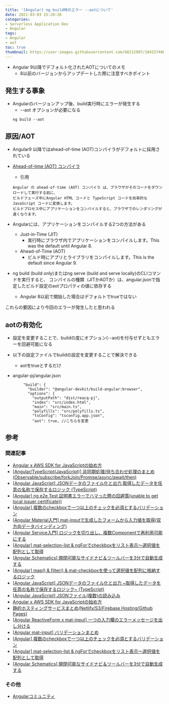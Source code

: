 ```yaml
---
title: '[Angular] ng build時のエラー --aotについて'
date: 2021-03-03 15:20:28
categories:
- Serverless Application Dev
- Angular
tags: 
- Angular
- aot
toc: true
thumbnail: https://user-images.githubusercontent.com/68212997/104157486-8d40e000-542e-11eb-9c5d-786957fff2b4.png
---
```


- Angular 9以降でデフォルト化されたAOTについてのメモ
    - 8以前のバージョンからアップデートした際に注意すべきポイント

<!--toc-->

## 発生する事象
- Angularのバージョンアップ後、build実行時にエラーが発生する
    - --aot オプションが必要になる
    ```
    ng build --aot
    ```

## 原因/AOT
- Angular9 以降ではahead-of-time (AOT)コンパイラがデフォルトに採用されている

- [Ahead-of-time (AOT) コンパイラ](https://angular.jp/guide/aot-compiler)
    - 引用
    ```
    Angular の ahead-of-time (AOT) コンパイラ は、ブラウザがそのコードをダウンロードして実行する前に、
    ビルドフェーズ中にAngular HTML コードと TypeScript コードを効率的な JavaScript コードに変換します。
    ビルドプロセス中にアプリケーションをコンパイルすると、ブラウザでのレンダリングが速くなります。
    ```

- Angularには、アプリケーションをコンパイルする2つの方法がある
  - Just-in-Time (JIT) 
    - 実行時にブラウザ内でアプリケーションをコンパイルします。This was the default until Angular 8.
  - Ahead-of-Time (AOT) 
    - ビルド時にアプリとライブラリをコンパイルします。This is the default since Angular 9.

- ng build (build only)またはng serve (build and serve locally)のCLIコマンドを実行すると、
コンパイルの種類（JITかAOTか）は、angular.jsonで指定したビルド設定のaotプロパティの値に依存する
  - Angular 8以前で開始した場合はデフォルトでtrueではない

これらの要因により今回のエラーが発生したと思われる

## aotの有効化
- 設定を変更することで、buildの度にオプション(--aot)を付与せずともエラーを回避可能になる

- 以下の設定ファイルでbuildの設定を変更することで解決できる
  - aotをtrueとするだけ

- angular-pj/angular.json
```
        "build": {
          "builder": "@angular-devkit/build-angular:browser",
          "options": {
            "outputPath": "dist/reacq-pj",
            "index": "src/index.html",
            "main": "src/main.ts",
            "polyfills": "src/polyfills.ts",
            "tsConfig": "tsconfig.app.json",
            "aot": true, //こちらを変更
```


## 参考
### 関連記事
- [Angular x AWS SDK for JavaScriptの始め方](/Angular-x-AWS-SDK-for-JavaScriptの始め方/)
- [[Angular/TypeScript(JavaScript)] 非同期処理/待ち合わせ処理のまとめ (Observable/subscribe/forkJoin/Promise/async/await/then)](/Angular-TypeScript-JavaScript-非同期処理-待ち合わせ処理のまとめ-Observable-Promise-async-await/)
- [[Angular JavaScript] JSONデータのファイル化と出力 取得したデータを任意の名称で保存するロジック (TypeScript)](/Angular-JSONデータのファイル化と出力-クラウドから取得したデータを任意の名称で保存する/)
- [[Angular] ng e2e Test 証明書エラーでハマった際の回避策(unable to get local issuer certificate))](/Angular-ng-e2e-Test-証明書エラーでハマった際の回避策/)
- [[Angular] 複数のcheckboxで一つ以上のチェックを必須とするバリデーション](/Angular-複数のcheckboxで一つ以上のチェックを必須とするバリデーション/)
- [[Angular Material入門] mat-inputで生成したフォームから入力値を取得(双方向データバインディング)](/Angular入門-mat-inputで生成したフォームから入力値を取得-双方向データバインディング/)
- [[Angular Service入門] ロジックを切り出し、複数Componentで再利用可能にする](/Angular-Service入門-ロジックを切り出し、複数Componentで再利用可能にする/)
- [[Angular] mat-selection-list & ngForでcheckboxをリスト表示～選択値を配列として取得](/Angular-mat-selection-listでcheckboxを表示～選択値を配列として取得/)
- [[Angular Schematics] 開閉可能なサイドナビ＆ツールバーを3分で自動生成する](/Angular-Schematics-開閉可能なサイドナビ＆ツールバーを3分で自動生成する/)
- [[Angular] map() & filter() & mat-checkboxを使って選択値を配列に格納するロジック](/Angular-map-fileter-mat-checkboxを使って選択値を配列に格納するロジック/)
- [[Angular JavaScript] JSONデータのファイル化と出力 ~取得したデータを任意の名称で保存するロジック~ (TypeScript)](/Angular-JSONデータのファイル化と出力-クラウドから取得したデータを任意の名称で保存する/)
- [[Angular JavaScript] JSONファイル(複数)の読み込み](/Angular-JavaScript-JSONファイルの読み込み/)
- [Angular x AWS SDK for JavaScriptの始め方](/Angular-x-AWS-SDK-for-JavaScriptの始め方/)
- [静的ホスティングサービスまとめ(Netlify/S3/Firebase Hosting/Github Pages)](/静的ホスティングサービスまとめ-Netlify-S3-Firebase-Hosting-Github-Pages/)
- [[Angular ReactiveForm x mat-input] 一つの入力欄のエラーメッセージを出し分ける](/Angular-ReactiveForm-x-mat-input-一つの入力欄のエラーメッセージを出し分ける/)
- [[Angular mat-input] バリデーションまとめ](/Angular-mat-input-バリデーションまとめ/)
- [[Angular] 複数のcheckboxで一つ以上のチェックを必須とするバリデーション](/Angular-複数のcheckboxで一つ以上のチェックを必須とするバリデーション/)
- [[Angular] mat-selection-list & ngForでcheckboxをリスト表示～選択値を配列として取得](/Angular-mat-selection-listでcheckboxを表示～選択値を配列として取得/)
- [[Angular Schematics] 開閉可能なサイドナビ＆ツールバーを3分で自動生成する](/Angular-Schematics-開閉可能なサイドナビ＆ツールバーを3分で自動生成する/)

### その他
- [Angularコミュニティ](https://angular-japan.discourse.group/)
